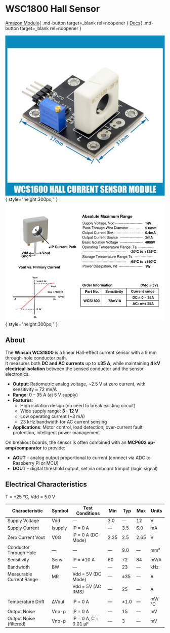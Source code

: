 # WSC1800 Hall Sensor

[Amazon Module](https://www.amazon.co.jp/-/en/dp/B0F9DTB95Y/ref=sr_1_6?dib=eyJ2IjoiMSJ9.DfKgCSrzL1Rr9QvAiOVf5Ke5Y4bBzklcn_V6gwuVRCMO6Pk1yYaF552ARl64OHNST_39pgkQOMlBPOLEsD1jksy5-yUuN1vh4ZLg4VUyyaBvrWroIuvkfwGxgkmFTPxwAxVI3TGvRVa67frZcx1ONJb6Y_cJ1a7RAsxP2IZm8j5fRE99DCPa1cd0sL85dnhxyaHbtC8qsftaH5WIWb4sDzHHqUCvUfSozVDZQ1tZIejKT-8LqO14PXlO3R5EO6uFhZdXETjnWZiicF2Pz983Nf5wKwM8fD9PWC6XCIoogNo.xSLlVbnao8HFf4uXNs6z5rdY68PFQdsdlLgKwdIxdhI&dib_tag=se&keywords=WCS1800&qid=1758270157&sr=8-6&ufe=app_do%3Aamzn1.fos.f851e75d-a860-4774-84a1-525c65264f29&th=1){ .md-button target=_blank rel=noopener }
[Docs](../../assets/WCS1800.pdf){ .md-button target=_blank rel=noopener }

![WSC1800 Module](../../assets/WCS1800.jpg){ style="height:300px;" }
![WSC1800 specs](./wcs1800-specs.png){ style="height:300px;" }

## About

The **Winson WCS1800** is a linear Hall-effect current sensor with a 9 mm through-hole conductor path.  
It measures both **DC and AC currents** up to **±35 A**, while maintaining **4 kV electrical isolation** between the sensed conductor and the sensor electronics.

- **Output**: Ratiometric analog voltage, ~2.5 V at zero current, with sensitivity ≈ 72 mV/A  
- **Range**: 0 – 35 A (at 5 V supply)  
- **Features**:
    - High isolation design (no need to break existing circuit)  
    - Wide supply range: **3 – 12 V**  
    - Low operating current (~3 mA)  
    - 23 kHz bandwidth for AC current sensing  
- **Applications**: Motor control, load detection, over-current fault protection, intelligent power management

On breakout boards, the sensor is often combined with an **MCP602 op-amp/comparator** to provide:

- **AOUT** – analog output proportional to current (connect via ADC to Raspberry Pi or MCU)  
- **DOUT** – digital threshold output, set via onboard trimpot (logic signal)  

## Electrical Characteristics
T = +25 °C, Vdd = 5.0 V

| Characteristic            | Symbol   | Test Conditions        | Min   | Typ   | Max   | Units |
|---------------------------|----------|------------------------|-------|-------|-------|-------|
| Supply Voltage            | Vdd      | —                      | 3.0   | —     | 12    | V     |
| Supply Current            | Isupply  | IP = 0 A               | —     | 3.5   | 6.0   | mA    |
| Zero Current Vout         | V0G      | IP = 0 A (DC Mode)     | 2.35  | 2.5   | 2.65  | V     |
| Conductor Through Hole    | —        | —                      | —     | 9.0   | —     | mm²   |
| Sensitivity               | Sens     | IP = ±10 A             | 60    | 72    | 84    | mV/A  |
| Bandwidth                 | BW       | —                      | —     | 23    | —     | kHz   |
| Measurable Current Range  | MR       | Vdd = 5V (DC Mode)     | —     | ±35   | —     | A     |
|                           |          | Vdd = 5V (AC RMS)      | —     | 25    | —     | A     |
| Temperature Drift         | ΔVout    | IP = 0 A               | —     | ±1.0  | —     | mV/°C |
| Output Noise              | Vnp-p    | IP = 0 A               | —     | 15    | —     | mV    |
| Output Noise (filtered)   | Vnp-p    | IP = 0 A, C = 0.01 µF  | —     | 3     | —     | mV    |
